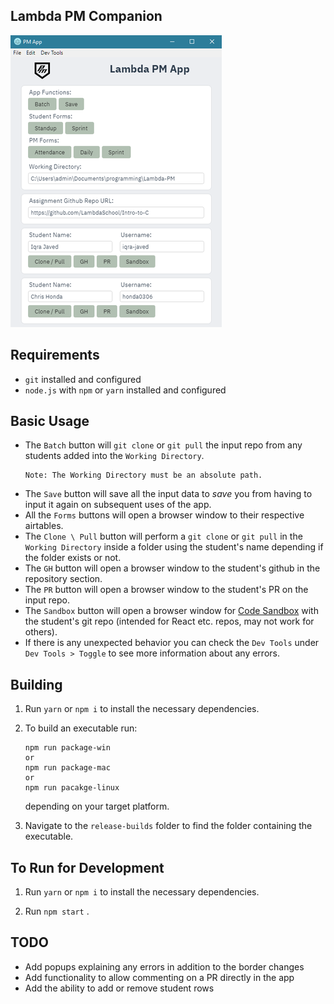 ## Lambda PM Companion

![alt text](./pm_app.png)

## Requirements
* `git` installed and configured
* `node.js` with `npm` or `yarn` installed and configured

## Basic Usage
* The `Batch` button will `git clone` or `git pull` the input repo from any students added into the `Working Directory`.
    ```
    Note: The Working Directory must be an absolute path.
    ```
* The `Save` button will save all the input data to _save_ you from having to input it again on subsequent uses of the app.
* All the `Forms` buttons will open a browser window to their respective airtables.
* The `Clone \ Pull` button will perform a `git clone` or `git pull` in the `Working Directory` inside a folder using the student's name depending if the folder exists or not.
* The `GH` button will open a browser window to the student's github in the repository section.
* The `PR` button will open a browser window to the student's PR on the input repo.
* The `Sandbox` button will open a  browser window for [Code Sandbox](https://codesandbox.io/) with the student's git repo (intended for React etc. repos, may not work for others).
* If there is any unexpected behavior you can check the `Dev Tools` under `Dev Tools > Toggle` to see more information about any errors.

## Building
1. Run `yarn` or `npm i` to install the necessary dependencies.

2. To build an executable run:
    ```
    npm run package-win
    or
    npm run package-mac
    or
    npm run pacakge-linux
    ```
    depending on your target platform.

3. Navigate to the `release-builds` folder to find the folder containing the executable.

## To Run for Development
1. Run `yarn` or `npm i` to install the necessary dependencies.

2. Run `npm start` .

## TODO
* Add popups explaining any errors in addition to the border changes
* Add functionality to allow commenting on a PR directly in the app
* Add the ability to add or remove student rows